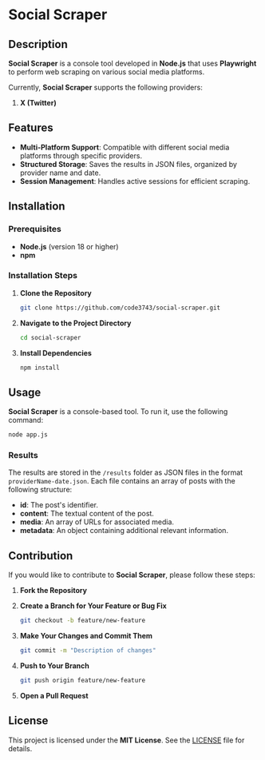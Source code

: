 # Social Scraper

## Description

**Social Scraper** is a console tool developed in **Node.js** that uses **Playwright** to perform web scraping on various social media platforms.

Currently, **Social Scraper** supports the following providers:
1. **X (Twitter)**

## Features

- **Multi-Platform Support**: Compatible with different social media platforms through specific providers.
- **Structured Storage**: Saves the results in JSON files, organized by provider name and date.
- **Session Management**: Handles active sessions for efficient scraping.

## Installation

### Prerequisites

- **Node.js** (version 18 or higher)
- **npm** 

### Installation Steps

1. **Clone the Repository**

    ```bash
    git clone https://github.com/code3743/social-scraper.git
    ```

2. **Navigate to the Project Directory**

    ```bash
    cd social-scraper
    ```

3. **Install Dependencies**

    ```bash
    npm install
    ```

## Usage

**Social Scraper** is a console-based tool. To run it, use the following command:

```bash
node app.js
```

### Results

The results are stored in the `/results` folder as JSON files in the format `providerName-date.json`. Each file contains an array of posts with the following structure:

- **id**: The post's identifier.
- **content**: The textual content of the post.
- **media**: An array of URLs for associated media.
- **metadata**: An object containing additional relevant information.

## Contribution

If you would like to contribute to **Social Scraper**, please follow these steps:

1. **Fork the Repository**
2. **Create a Branch for Your Feature or Bug Fix**

    ```bash
    git checkout -b feature/new-feature
    ```

3. **Make Your Changes and Commit Them**

    ```bash
    git commit -m "Description of changes"
    ```

4. **Push to Your Branch**

    ```bash
    git push origin feature/new-feature
    ```

5. **Open a Pull Request**

## License

This project is licensed under the **MIT License**. See the [LICENSE](LICENSE) file for details.
